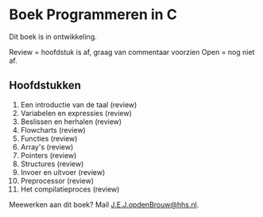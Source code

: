 # Boek Programmeren in C

Dit boek is in ontwikkeling.

Review = hoofdstuk is af, graag van commentaar voorzien
Open = nog niet af.

## Hoofdstukken

1. Een introductie van de taal (review)
2. Variabelen en expressies (review)
3. Beslissen en herhalen (review)
4. Flowcharts (review)
5. Functies (review)
6. Array's (review)
7. Pointers (review)
8. Structures (review)
9. Invoer en uitvoer (review)
10. Preprocessor (review)
11. Het compilatieproces (review)

Meewerken aan dit boek? Mail [J.E.J.opdenBrouw@hhs.nl](mailto:J.E.J.opdenBrouw@hhs.nl).

